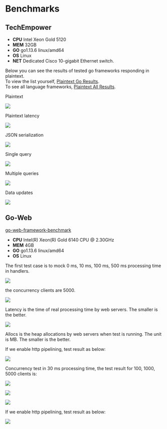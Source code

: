 # Benchmarks

## TechEmpower

* **CPU** Intel Xeon Gold 5120
* **MEM** 32GB
* **GO** go1.13.6 linux/amd64
* **OS** Linux
* **NET** Dedicated Cisco 10-gigabit Ethernet switch.

Below you can see the results of tested go frameworks responding in plaintext.  
To view the list yourself, [Plaintext Go Results](https://www.techempower.com/benchmarks/#section=test&runid=350f0783-cc9b-4259-9831-28987799782a&hw=ph&test=plaintext&l=zijocf-1r).  
To see all language frameworks, [Plaintext All Results](https://www.techempower.com/benchmarks/#section=test&runid=350f0783-cc9b-4259-9831-28987799782a&hw=ph&test=plaintext).

Plaintext

![](../.gitbook/assets/techempower-plaintext.png)

Plaintext latency

![](../.gitbook/assets/techempower-plaintext-latency.png)

JSON serialization

![](../.gitbook/assets/techempower-json.png)

Single query

![](../.gitbook/assets/techempower-single-query.png)

Multiple queries

![](../.gitbook/assets/techempower-multiple-queries.png)

Data updates

![](../.gitbook/assets/techempower-updates.png)

## Go-Web

[go-web-framework-benchmark](https://github.com/smallnest/go-web-framework-benchmark)

* **CPU** Intel\(R\) Xeon\(R\) Gold 6140 CPU @ 2.30GHz
* **MEM** 4GB
* **GO** go1.13.6 linux/amd64
* **OS** Linux

The first test case is to mock 0 ms, 10 ms, 100 ms, 500 ms processing time in handlers.

![](../.gitbook/assets/benchmark.png)

the concurrency clients are 5000.

![](../.gitbook/assets/benchmark_latency.png)

Latency is the time of real processing time by web servers. The smaller is the better.

![](../.gitbook/assets/benchmark_alloc.png)

Allocs is the heap allocations by web servers when test is running. The unit is MB. The smaller is the better.

If we enable http pipelining, test result as below:

![](../.gitbook/assets/benchmark-pipeline.png)

Concurrency test in 30 ms processing time, the test result for 100, 1000, 5000 clients is:

![](../.gitbook/assets/concurrency.png)

![](../.gitbook/assets/concurrency_latency.png)

![](../.gitbook/assets/concurrency_alloc.png)

If we enable http pipelining, test result as below:

![](../.gitbook/assets/concurrency-pipeline.png)

